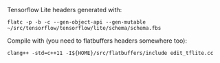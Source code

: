 Tensorflow Lite headers generated with:
```
flatc -p -b -c --gen-object-api --gen-mutable ~/src/tensorflow/tensorflow/lite/schema/schema.fbs
```

Compile with (you need to flatbuffers headers somewhere too):
```
clang++ -std=c++11 -I${HOME}/src/flatbuffers/include edit_tflite.cc
```
